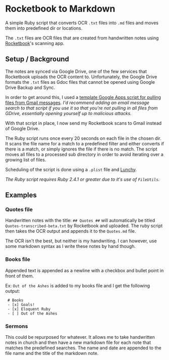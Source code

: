 # Rocketbook to Markdown

A simple Ruby script that converts OCR `.txt` files into `.md` files and moves them into predefined dir or locations.

The `.txt` files are OCR files that are created from handwritten notes using [Rocketbook](https://getrocketbook.com)'s scanning app.

## Setup / Background
The notes are synced via Google Drive, one of the few services that Rocketbook uploads the OCR content to. Unfortunately, the Google Drive formats the `.txt` files as Gdoc files that cannot be opened using Google Drive Backup and Sync. 

In order to get around this, I used a [template Google Apps script for pulling files from Gmail messages](http://www.googleappsscript.org/home/fetch-gmail-attachment-to-google-drive-using-google-apps-script). _I'd recommend adding an email message search to that script if you use it so that you're not pulling in all files from GDrive, essentially opening yourself up to malicious attacks._

With that script in place, I now send my Rocketbook scans to Gmail instead of Google Drive.

The Ruby script runs once every 20 seconds on each file in the chosen dir. It scans the file name for a match to a predefined filter and either converts if there is a match, or simply ignores the file if there is no match. The script moves all files to a processed sub directory in order to avoid iterating over a growing list of files.

Scheduling of the script is done using a `.plist` file and [Lunchy](https://github.com/eddiezane/lunchy).

_The Ruby script requires Ruby 2.4.1 or greater due to it's use of `FileUtils`._

## Examples

### Quotes file

Handwritten notes with the title: `## Quotes ##` will automatically be titled `Quotes-transcribed-beta.txt` by Rocketbook and uploaded. The ruby script then takes the OCR output and appends it to the `Quotes.md` file.

The OCR isn't the best, but neither is my handwriting. I can however, use some markdown syntax as I write these notes by hand though.

### Books file

Appended text is appended as a newline with a checkbox and bullet point in front of them.

Ex: `Out of the Ashes` is added to my books file and I get the following output:

```
 # Books
 - [x] Goals!
 - [x] Eloquent Ruby
 - [ ] Out of the Ashes
```

### Sermons

This could be repurposed for whatever. It allows me to take handwritten notes in church and then have a new markdown file for each note that matches the predefined searches. The name and date are appended to the file name and the title of the markdown note.
